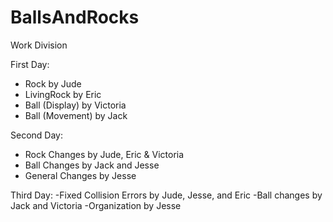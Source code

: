 # BallsAndRocks

Work Division

First Day:
- Rock by Jude
- LivingRock by Eric
- Ball (Display) by Victoria
- Ball (Movement) by Jack

Second Day:
- Rock Changes by Jude, Eric & Victoria
- Ball Changes by Jack and Jesse
- General Changes by Jesse


Third Day:
-Fixed Collision Errors by Jude, Jesse, and Eric
-Ball changes by Jack and Victoria
-Organization by Jesse
